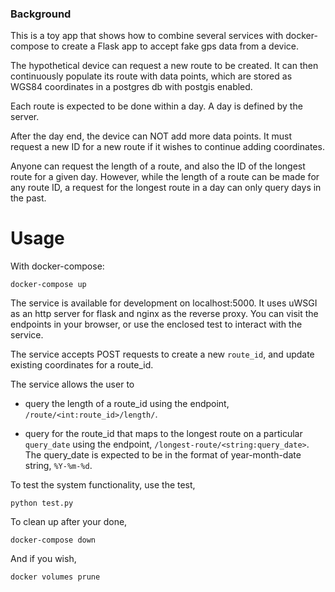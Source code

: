 ### Background  
This is a toy app that shows how to combine several services with docker-compose to create a Flask app to accept fake gps data from a device.

The hypothetical device can request a new route to be created. It can then continuously populate its route with data points, which are stored as WGS84 coordinates in a postgres db with postgis enabled.

Each route is expected to be done within a day. A day is defined by the server.

After the day end, the device can NOT add more data points. It must request a new ID for a new route if it wishes to continue adding coordinates.

Anyone can request the length of a route, and also the ID of the longest route
for a given day. However, while the length of a route can be made for any route ID, a request for the longest route in a day can only query days in the past.


# Usage

With docker-compose:
```
docker-compose up
```
The service is available for development on localhost:5000. It uses uWSGI as an http server for flask and nginx as the reverse proxy. You can visit the endpoints in your browser, or use the enclosed test to interact with the service.

The service accepts POST requests to create a new ```route_id```, and update existing coordinates for a route_id.

The service allows the user to

* query the length of a route_id using the endpoint, ```/route/<int:route_id>/length/```.

* query for the route_id that maps to the longest route on a particular ```query_date``` using the endpoint, ```/longest-route/<string:query_date>```.
The query_date is expected to be in the format of year-month-date string, ```%Y-%m-%d```.

To test the system functionality, use the test,
```
python test.py
```

To clean up after your done,

```
docker-compose down
```

And if you wish,

```
docker volumes prune
```
